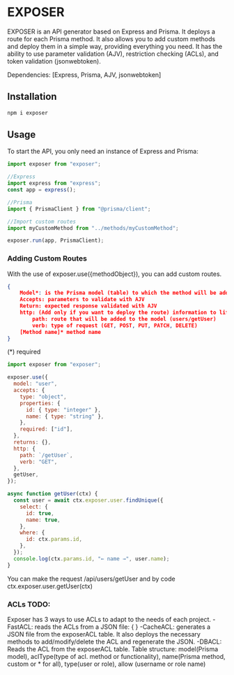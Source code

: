 # EXPOSER

EXPOSER is an API generator based on Express and Prisma. It deploys a route for each Prisma method.
It also allows you to add custom methods and deploy them in a simple way, providing everything you need.
It has the ability to use parameter validation (AJV), restriction checking (ACLs), and token validation (jsonwebtoken).

Dependencies: [Express, Prisma, AJV, jsonwebtoken]

## Installation

```bash
npm i exposer
```

## Usage

To start the API, you only need an instance of Express and Prisma:

```js
import exposer from "exposer";

//Express
import express from "express";
const app = express();

//Prisma
import { PrismaClient } from "@prisma/client";

//Import custom routes
import myCustomMethod from "../methods/myCustomMethod";

exposer.run(app, PrismaClient);
```

### Adding Custom Routes

With the use of exposer.use({methodObject}), you can add custom routes.

```json
{
    Model*: is the Prisma model (table) to which the method will be added.
    Accepts: parameters to validate with AJV
    Return: expected response validated with AJV
    http: (Add only if you want to deploy the route) information to lift the route.
        path: route that will be added to the model (users/getUser)
        verb: type of request (GET, POST, PUT, PATCH, DELETE)
    [Method name]* method name
}
```

(\*) required

```js
import exposer from "exposer";

exposer.use({
  model: "user",
  accepts: {
    type: "object",
    properties: {
      id: { type: "integer" },
      name: { type: "string" },
    },
    required: ["id"],
  },
  returns: {},
  http: {
    path: `/getUser`,
    verb: "GET",
  },
  getUser,
});

async function getUser(ctx) {
  const user = await ctx.exposer.user.findUnique({
    select: {
      id: true,
      name: true,
    },
    where: {
      id: ctx.params.id,
    },
  });
  console.log(ctx.params.id, "← name →", user.name);
}
```

You can make the request /api/users/getUser and by code ctx.exposer.user.getUser(ctx)

### ACLs TODO:

Exposer has 3 ways to use ACLs to adapt to the needs of each project.
-FastACL: reads the ACLs from a JSON file: { }
-CacheACL: generates a JSON file from the exposerACL table. It also deploys the necessary methods to add/modify/delete the ACL and regenerate the JSON.
-DBACL: Reads the ACL from the exposerACL table. Table structure: model(Prisma model), aclType(type of acl. method or functionality), name(Prisma method, custom or \* for all), type(user or role), allow (username or role name)
